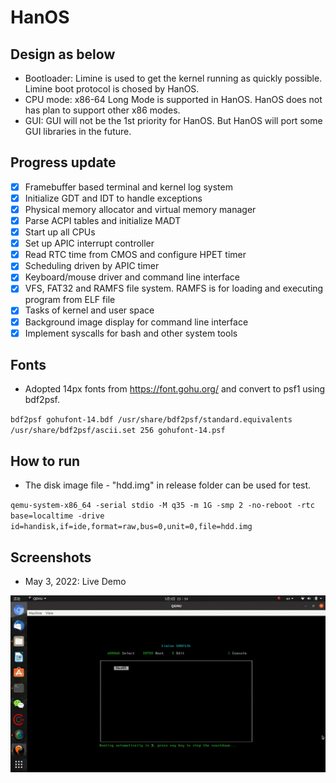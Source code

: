 # HanOS

## Design as below

- Bootloader: Limine is used to get the kernel running as quickly possible. Limine boot protocol is chosed by HanOS.
- CPU mode: x86-64 Long Mode is supported in HanOS. HanOS does not has plan to support other x86 modes. 
- GUI: GUI will not be the 1st priority for HanOS. But HanOS will port some GUI libraries in the future.

## Progress update
- [x] Framebuffer based terminal and kernel log system
- [x] Initialize GDT and IDT to handle exceptions
- [x] Physical memory allocator and virtual memory manager
- [x] Parse ACPI tables and initialize MADT
- [x] Start up all CPUs
- [x] Set up APIC interrupt controller
- [x] Read RTC time from CMOS and configure HPET timer
- [x] Scheduling driven by APIC timer
- [x] Keyboard/mouse driver and command line interface
- [x] VFS, FAT32 and RAMFS file system. RAMFS is for loading and executing program from ELF file
- [x] Tasks of kernel and user space
- [x] Background image display for command line interface
- [x] Implement syscalls for bash and other system tools

## Fonts
- Adopted 14px fonts from https://font.gohu.org/ and convert to psf1 using bdf2psf.

`bdf2psf gohufont-14.bdf /usr/share/bdf2psf/standard.equivalents /usr/share/bdf2psf/ascii.set 256 gohufont-14.psf`

## How to run
- The disk image file - "hdd.img" in release folder can be used for test.

`qemu-system-x86_64 -serial stdio -M q35 -m 1G -smp 2 -no-reboot -rtc base=localtime -drive id=handisk,if=ide,format=raw,bus=0,unit=0,file=hdd.img`

## Screenshots
- May 3, 2022: Live Demo

![Cool~~~](https://raw.githubusercontent.com/jjwang/HanOS/main/screenshot/0004-demo220503.gif)


